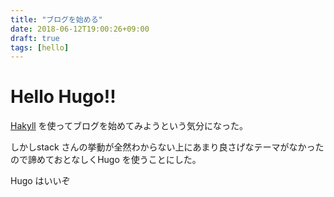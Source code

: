 ```yaml
---
title: "ブログを始める"
date: 2018-06-12T19:00:26+09:00
draft: true
tags: [hello]
---
```


Hello Hugo!!
===

[Hakyll](https://jaspervdj.be/hakyll/) を使ってブログを始めてみようという気分になった。

しかしstack さんの挙動が全然わからない上にあまり良さげなテーマがなかったので諦めておとなしくHugo を使うことにした。

Hugo はいいぞ


